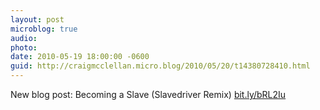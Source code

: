```yaml
---
layout: post
microblog: true
audio: 
photo: 
date: 2010-05-19 18:00:00 -0600
guid: http://craigmcclellan.micro.blog/2010/05/20/t14380728410.html
---
```

New blog post: Becoming a Slave (Slavedriver Remix) [bit.ly/bRL2Iu](http://bit.ly/bRL2Iu)
